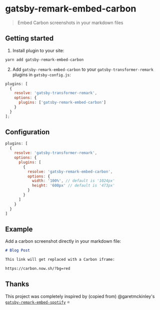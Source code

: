 # gatsby-remark-embed-carbon
> Embed Carbon screenshots in your markdown files

## Getting started

1. Install plugin to your site:

```bash
yarn add gatsby-remark-embed-carbon
```

2. Add `gatsby-remark-embed-carbon` to your `gatsby-transformer-remark` plugins in `gatsby-config.js`:

```js
plugins: [
  {
    resolve: 'gatsby-transformer-remark',
    options: {
      plugins: ['gatsby-remark-embed-carbon']
    }
  }
];
```

## Configuration

```js
plugins: [
  {
    resolve: 'gatsby-transformer-remark',
    options: {
      plugins: [
        {
          resolve: 'gatsby-remark-embed-carbon',
          options: {
            width: '100%', // default is '1024px'
            height: '600px' // default is '473px'
          }
        }
      ]
    }
  }
]
```

## Example
Add a carbon screenshot directly in your markdown file:

```md
# Blog Post

This link will get replaced with a Carbon iframe:

https://carbon.now.sh/?bg=red
```

## Thanks
This project was completely inspired by (copied from) @garetmckinley's [`gatsby-remark-embed-spotify`](https://github.com/garetmckinley/gatsby-remark-embed-spotify) :star:
